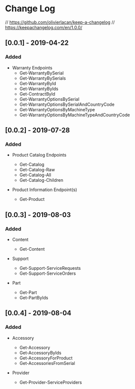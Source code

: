 ﻿# Change Log

// https://github.com/olivierlacan/keep-a-changelog
// https://keepachangelog.com/en/1.0.0/

## [0.0.1] - 2019-04-22
### Added
- Warranty Endpoints
  - Get-WarrantyBySerial
  - Get-WarrantyBySerials
  - Get-WarrantyById
  - Get-WarrantyByIds
  - Get-ContractById
  - Get-WarrantyOptionsBySerial
  - Get-WarrantyOptionsBySerialAndCountryCode
  - Get-WarrantyOptionsByMachineType
  - Get-WarrantyOptionsByMachineTypeAndCountryCode

## [0.0.2] - 2019-07-28
### Added
- Product Catalog Endpoints
  - Get-Catalog
  - Get-Catalog-Raw
  - Get-Catalog-All
  - Get-Catalog-Children

- Product Information Endpoint(s)
  - Get-Product

## [0.0.3] - 2019-08-03
### Added
- Content
  - Get-Content

- Support
  - Get-Support-ServiceRequests
  - Get-Support-ServiceOrders

- Part
  - Get-Part
  - Get-PartByIds

## [0.0.4] - 2019-08-04
### Added
- Accessory
  - Get-Accessory
  - Get-AccessoryByIds
  - Get-AccessoryForProduct
  - Get-AccessoriesFromSerial

- Provider
  - Get-Provider-ServiceProviders